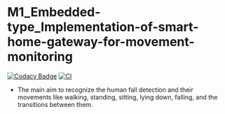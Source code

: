 # M1_Embedded-type_Implementation-of-smart-home-gateway-for-movement-monitoring

[![Codacy Badge](https://api.codacy.com/project/badge/Grade/11e687e3e9b945f099bf452817afb0e0)](https://app.codacy.com/gh/shaiksajid8008/M1_Embedded-type_Implementation-of-smart-home-gateway-for-movement-monitoring?utm_source=github.com&utm_medium=referral&utm_content=shaiksajid8008/M1_Embedded-type_Implementation-of-smart-home-gateway-for-movement-monitoring&utm_campaign=Badge_Grade_Settings)
[![CI](https://github.com/shaiksajid8008/M1_Embedded-type_Implementation-of-smart-home-gateway-for-movement-monitoring/actions/workflows/blank.yml/badge.svg)](https://github.com/shaiksajid8008/M1_Embedded-type_Implementation-of-smart-home-gateway-for-movement-monitoring/actions/workflows/blank.yml)

* The main aim to recognize the human fall detection and their movements
like walking, standing, sitting, lying down, falling, and the transitions
between them.
